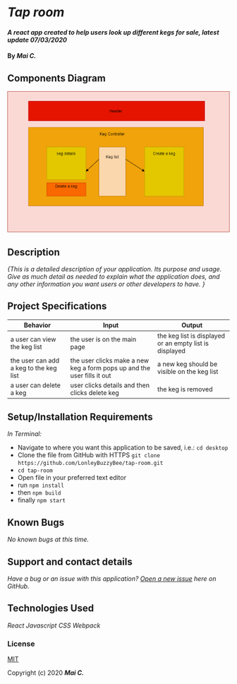 # _Tap room_

#### _A react app created to help users look up different kegs for sale, latest update 07/03/2020_

#### By _**Mai C.**_


## Components Diagram

![diagram ](./public/img/Diagram_Tap_Room.png)



## Description

_{This is a detailed description of your application. Its purpose and usage.  Give as much detail as needed to explain what the application does, and any other information you want users or other developers to have. }_

## Project Specifications

| Behavior | Input | Output |
|---|---|---|
|a user can view the keg list |the user is on the main page|the keg list is displayed or an empty list is displayed|
|the user can add a keg to the keg list|the user clicks make a new keg a form pops up and the user fills it out|a new keg should be visible on the keg list|
|a user can delete a keg  | user clicks details and then clicks delete keg| the keg is removed  |

## Setup/Installation Requirements

_In Terminal:_

* Navigate to where you want this application to be saved, i.e.:
```cd desktop```
* Clone the file from GitHub with HTTPS
```git clone https://github.com/LonleyBuzzyBee/tap-room.git```
*  ```cd tap-room```
* Open file in your preferred text editor
* run  ```npm install```
* then ```npm build```
* finally ```npm start```


## Known Bugs

_No known bugs at this time._

## Support and contact details

_Have a bug or an issue with this application? [Open a new issue](https://github.com/LonleyBuzzyBee/tap-room/issues) here on GitHub._

## Technologies Used

_React_
_Javascript_
_CSS_
_Webpack_

### License

[MIT](https://choosealicense.com/licenses/mit/)

Copyright (c) 2020 **_Mai C._**
